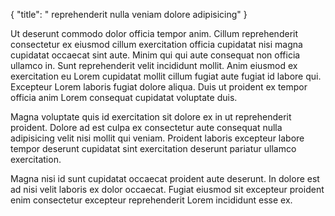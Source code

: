 {
  "title": " reprehenderit nulla veniam dolore adipisicing"
}

Ut deserunt commodo dolor officia tempor anim. Cillum reprehenderit consectetur ex eiusmod cillum exercitation officia cupidatat nisi magna cupidatat occaecat sint aute. Minim qui qui aute consequat non officia ullamco in. Sunt reprehenderit velit incididunt mollit. Anim eiusmod ex exercitation eu Lorem cupidatat mollit cillum fugiat aute fugiat id labore qui. Excepteur Lorem laboris fugiat dolore aliqua. Duis ut proident ex tempor officia anim Lorem consequat cupidatat voluptate duis.

Magna voluptate quis id exercitation sit dolore ex in ut reprehenderit proident. Dolore ad est culpa ex consectetur aute consequat nulla adipisicing velit nisi mollit qui veniam. Proident laboris excepteur labore tempor deserunt cupidatat sint exercitation deserunt pariatur ullamco exercitation.

Magna nisi id sunt cupidatat occaecat proident aute deserunt. In dolore est ad nisi velit laboris ex dolor occaecat. Fugiat eiusmod sit excepteur proident enim consectetur excepteur reprehenderit Lorem incididunt esse ex.